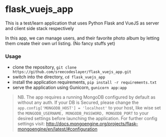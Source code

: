 # flask_vuejs_app
This is a test/learn application that uses Python Flask and VueJS as server and client side stack respectively

In this app, we can manage users, and their favorite photo album by letting them create their own url listing. (No fancy stuffs yet)  

### Usage  

* clone the repository, `git clone https://github.com/sreecodeslayer/flask_vuejs_app.git`  
* switch into the directory, `cd flask_vuejs_app`
* install the application requirements, `pip install -r requirements.txt`
* serve the application using Gunicorn, `gunicorn app:app`

> NB. The app requires a running MongoDB configured by default as without any auth. If your DB is Secured, please change the `app.config['MONGODB_HOST'] = 'localhost'` to your host, like wise set the `MONGODB_USERNAME, MONGODB_PASSWORD, MONGODB_PORT` to your desired settings before launching the application. For further config settings visit: http://docs.mongoengine.org/projects/flask-mongoengine/en/latest/#configuration
